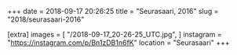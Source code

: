 +++
date = 2018-09-17 20:26:25
title = "Seurasaari, 2016"
slug = "2018/seurasaari-2016"

[extra]
images = [
    "/2018-09-17_20-26-25_UTC.jpg",
]
instagram = "https://instagram.com/p/Bn1zDB1n6fK"
location = "Seurasaari"
+++

